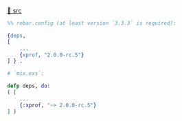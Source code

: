 [src/gh]: https://github.com/Appliscale/xprof.git "(Languages: Erlang 50.7%, JavaScript 47.8%, Other 1.5%) A visual tracer and profiler for Erlang and Elixir. / Erlang 和 Elixir 的可视化跟踪器和分析器。"

[🦪 src][src/gh]

~~~ erlang
%% rebar.config (at least version `3.3.3` is required):

{deps, 
[
    ...
    {xprof, "2.0.0-rc.5"}
] } .
~~~

~~~ elixir
# `mix.exs`:

defp deps, do: 
( [
    ...
    {:xprof, "~> 2.0.0-rc.5"}
] )
~~~
